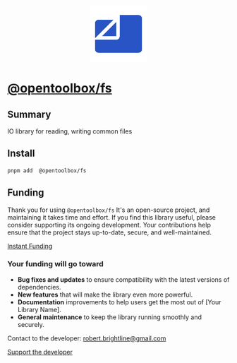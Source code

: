 <p align="center">
  <img src="https://raw.githubusercontent.com/beemood/opentoolbox/refs/heads/main//libs/fs/favicon.png" alt="Logo" />
</p>

# [@opentoolbox/fs](https://beemood.github.io/libs/fs)

## Summary

IO library for reading, writing common files

## Install

```bash
pnpm add  @opentoolbox/fs
```

## Funding

Thank you for using `@opentoolbox/fs` It's an open-source project, and maintaining it takes time and effort. If you find this library useful, please consider supporting its ongoing development. Your contributions help ensure that the project stays up-to-date, secure, and well-maintained.

[Instant Funding](https://cash.app/$puqlib)

### Your funding will go toward

- **Bug fixes and updates** to ensure compatibility with the latest versions of dependencies.
- **New features** that will make the library even more powerful.
- **Documentation** improvements to help users get the most out of [Your Library Name].
- **General maintenance** to keep the library running smoothly and securely.

Contact to the developer: [robert.brightline@gmail.com](mailto:robert.brightline@gmail.com?subject=Contact)

[Support the developer](https://cash.app/$puqlib)
